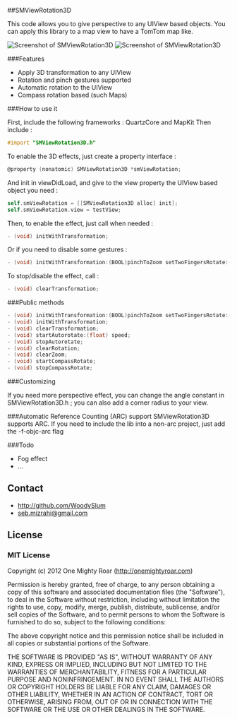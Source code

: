 ##SMViewRotation3D

This code allows you to give perspective to any UIView based objects. You can apply this library to a map view to have a TomTom map like.

![Screenshot of SMViewRotation3D](https://dl.dropbox.com/u/9858108/SMViewRotation3D-2.png "SMViewRotation3D map Screenshot")
![Screenshot of SMViewRotation3D](https://dl.dropbox.com/u/9858108/SMViewRotation3D-3.png "SMViewRotation3D raw Screenshot")

###Features

* Apply 3D transformation to any UIView 
* Rotation and pinch gestures supported
* Automatic rotation to the UIView
* Compass rotation based (such Maps)

###How to use it

First, include the following frameworks : QuartzCore and MapKit
Then include :

``` objective-c
#import "SMViewRotation3D.h"
```

To enable the 3D effects, just create a property interface :
``` objective-c
@property (nonatomic) SMViewRotation3D *smViewRotation;
```

And init in viewDidLoad, and give to the view property the UIView based object you need :
``` objective-c
self.smViewRotation = [[SMViewRotation3D alloc] init];
self.smViewRotation.view = testView;
```

Then, to enable the effect, just call when needed :
``` objective-c
- (void) initWithTransformation;
```

Or if you need to disable some gestures :
``` objective-c
- (void) initWithTransformation:(BOOL)pinchToZoom setTwoFingersRotate:(BOOL)twoFingersRotation;
```

To stop/disable the effect, call :
``` objective-c
- (void) clearTransformation;
```

###Public methods

``` objective-c
- (void) initWithTransformation:(BOOL)pinchToZoom setTwoFingersRotate:(BOOL)twoFingersRotation;
- (void) initWithTransformation;
- (void) clearTransformation;
- (void) startAutorotate:(float) speed;
- (void) stopAutorotate;
- (void) clearRotation;
- (void) clearZoom;
- (void) startCompassRotate;
- (void) stopCompassRotate;
```

###Customizing

If you need more perspective effect, you can change the angle constant in SMViewRotation3D.h ; you can also add a corner radius to your view.

###Automatic Reference Counting (ARC) support
SMViewRotation3D supports ARC. If you need to include the lib into a non-arc project, just add the -f-objc-arc flag 

###Todo
* Fog effect
* ...

## Contact

- http://github.com/WoodySlum
- seb.mizrahi@gmail.com


## License

### MIT License

Copyright (c) 2012 One Mighty Roar (http://onemightyroar.com)

Permission is hereby granted, free of charge, to any person obtaining a copy
of this software and associated documentation files (the "Software"), to deal
in the Software without restriction, including without limitation the rights
to use, copy, modify, merge, publish, distribute, sublicense, and/or sell
copies of the Software, and to permit persons to whom the Software is
furnished to do so, subject to the following conditions:

The above copyright notice and this permission notice shall be included in
all copies or substantial portions of the Software.

THE SOFTWARE IS PROVIDED "AS IS", WITHOUT WARRANTY OF ANY KIND, EXPRESS OR
IMPLIED, INCLUDING BUT NOT LIMITED TO THE WARRANTIES OF MERCHANTABILITY,
FITNESS FOR A PARTICULAR PURPOSE AND NONINFRINGEMENT. IN NO EVENT SHALL THE
AUTHORS OR COPYRIGHT HOLDERS BE LIABLE FOR ANY CLAIM, DAMAGES OR OTHER
LIABILITY, WHETHER IN AN ACTION OF CONTRACT, TORT OR OTHERWISE, ARISING FROM,
OUT OF OR IN CONNECTION WITH THE SOFTWARE OR THE USE OR OTHER DEALINGS IN
THE SOFTWARE.



